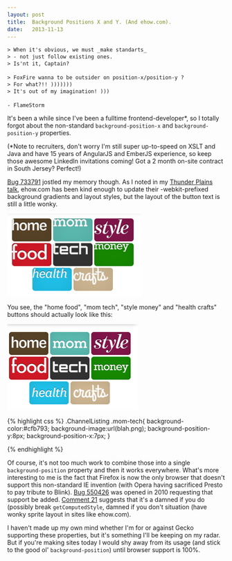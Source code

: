 ```yaml
---
layout: post
title:  Background Positions X and Y. (And ehow.com).
date:   2013-11-13
---
```


```
> When it's obvious, we must _make standarts_
> - not just follow existing ones.
> Is'nt it, Captain?

> FoxFire wanna to be outsider on position-x/position-y ?
> For what?!! )))))))
> It's out of my imagination! )))

- FlameStorm
```

It's been a while since I've been a fulltime frontend-developer*, so I totally forgot about the non-standard `background-position-x` and `background-position-y` properties.

(*Note to recruiters, don't worry I'm still super up-to-speed on XSLT and Java and have 15 years of AngularJS and EmberJS experience, so keep those awesome LinkedIn invitations coming! Got a 2 month on-site contract in South Jersey? Perfect!)

[Bug 733791][bug] jostled my memory though. As I noted in my [Thunder Plains talk][talk], ehow.com has been kind enough to update their -webkit-prefixed background gradients and layout styles, but the layout of the button text is still a little wonky.

<img src="/assets/ehow-buttons.png" alt="screenshot of some buttons on the mobile version of ehow.com">

You see, the "home food", "mom tech", "style money" and "health crafts" buttons should actually look like this:

<img src="/assets/ehow-webkit-buttons.png" alt="screenshot of some buttons on the mobile version of ehow.com, as seen in a WebKit browser">

{% highlight css %}
 .ChannelListing .mom-tech{
    background-color:#cfb793;
    background-image:url(blah.png);
    background-position-y:8px;
    background-position-x:7px;
 }

{% endhighlight %}

Of course, it's not too much work to combine those into a single `background-position` property and then it works everywhere. What's more interesting to me is the fact that Firefox is now the only browser that doesn't support this non-standard IE invention (with Opera having sacrificed Presto to pay tribute to Blink). [Bug 550426][bug2] was opened in 2010 requesting that support be added. [Comment 21][21] suggests that it's a damned if you do (possibly break `getComputedStyle`, damned if you don't situation (have wonky sprite layout in sites like ehow.com).

I haven't made up my own mind whether I'm for or against Gecko supporting these properties, but it's something I'll be keeping on my radar. But if you're making sites today I would shy away from its usage (and stick to the good ol' `background-position`) until browser support is 100%.

[bug]: https://bugzilla.mozilla.org/show_bug.cgi?id=733791
[bug2]:  https://bugzilla.mozilla.org/show_bug.cgi?id=550426
[talk]: https://miketaylr.com/pres/thunderplains/?full#37
[21]: https://bugzilla.mozilla.org/show_bug.cgi?id=550426#c21